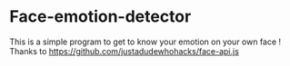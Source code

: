 # Face-emotion-detector
This is a simple program to get to know your emotion on your own face !
Thanks to https://github.com/justadudewhohacks/face-api.js
